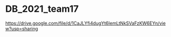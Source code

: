 # DB_2021_team17

https://drive.google.com/file/d/1CaJLYfi4dugYt6IemLtNkSVaFzKW6EYn/view?usp=sharing
